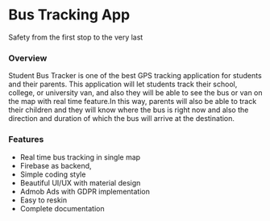 # Bus Tracking App

Safety from the first stop to the very last


### Overview

Student Bus Tracker is one of the best GPS tracking application for students and their parents. This application will let students track their school, college, or university van, and also they will be able to see the bus or van on the map with real time feature.In this way, parents will also be able to track their children and they will know where the bus is right now and also the direction and duration of which the bus will arrive at the destination.


### Features

- Real time bus tracking in single map
- Firebase as backend,
- Simple coding style
- Beautiful UI/UX with material design
- Admob Ads with GDPR implementation
- Easy to reskin
- Complete documentation
